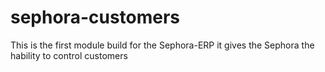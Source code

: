 # sephora-customers

This is the first module build for the Sephora-ERP it gives the Sephora the hability to control customers
